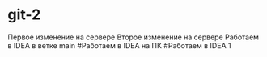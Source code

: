 # git-2
Первое изменение на сервере
Второе изменение на сервере
Работаем в IDEA в ветке main
#Работаем в IDEA на ПК
#Работаем в IDEA 1
